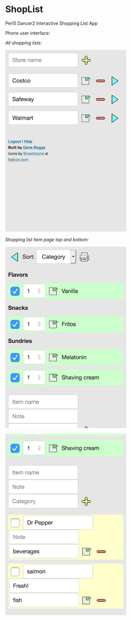 # ShopList
Perl5 Dancer2 Interactive Shopping List App

Phone user interface:

*All shopping lists:*

![Shopping lists](https://github.com/ology/ShopList/blob/master/public/images/ui-01.png)

*Shopping list item page top and bottom:*

![Item list top](https://github.com/ology/ShopList/blob/master/public/images/ui-02.png)

![Item list bottom](https://github.com/ology/ShopList/blob/master/public/images/ui-03.png)
